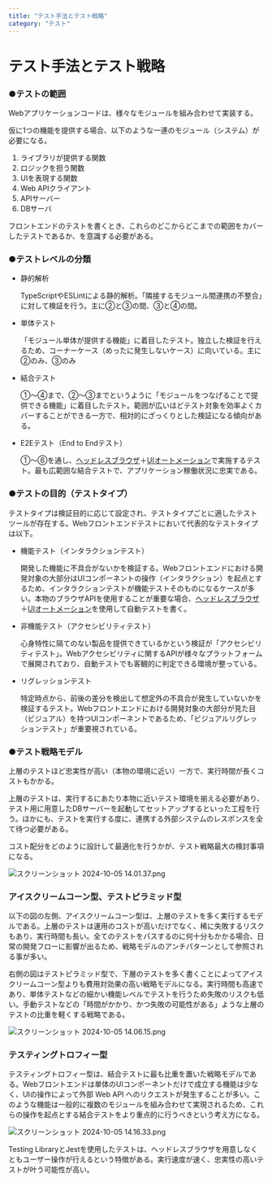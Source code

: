 ```yaml
---
title: "テスト手法とテスト戦略"
category: "テスト"
---
```


# テスト手法とテスト戦略

### ●テストの範囲

Webアプリケーションコードは、様々なモジュールを組み合わせて実装する。

仮に1つの機能を提供する場合、以下のような一連のモジュール（システム）が必要になる。

1. ライブラリが提供する関数 
2. ロジックを担う関数 
3. UIを表現する関数 
4. Web APIクライアント 
5. APIサーバー 
6. DBサーバ

フロントエンドのテストを書くとき、これらのどこからどこまでの範囲をカバーしたテストであるか、を意識する必要がある。

### ●テストレベルの分類

- 静的解析
    
    TypeScriptやESLintによる静的解析。「隣接するモジュール間連携の不整合」に対して検証を行う。主に②と③の間、③と④の間。
    
- 単体テスト
    
    「モジュール単体が提供する機能」に着目したテスト。独立した検証を行えるため、コーナーケース（めったに発生しないケース）に向いている。主に②のみ、③のみ
    
- 結合テスト
    
    ①〜④まで、②〜③までというように「モジュールをつなげることで提供できる機能」に着目したテスト。範囲が広いほどテスト対象を効率よくカバーすることができる一方で、相対的にざっくりとした検証になる傾向がある。
    
- E2Eテスト（End to Endテスト）
    
    ①〜⑥を通し、[ヘッドレスブラウザ](https://www.notion.so/673b88780c5f4258814d9b4eb053d8f9?pvs=21)＋[UIオートメーション](https://www.notion.so/673b88780c5f4258814d9b4eb053d8f9?pvs=21)で実施するテスト。最も広範囲な結合テストで、アプリケーション稼働状況に忠実である。
    

### ●テストの目的（テストタイプ）

テストタイプは検証目的に応じて設定され、テストタイプごとに適したテストツールが存在する。Webフロントエンドテストにおいて代表的なテストタイプは以下。

- 機能テスト（インタラクションテスト）
    
    開発した機能に不具合がないかを検証する。Webフロントエンドにおける開発対象の大部分はUIコンポーネントの操作（インタラクション）を起点とするため、インタラクションテストが機能テストそのものになるケースが多い。本物のブラウザAPIを使用することが重要な場合、[ヘッドレスブラウザ](https://www.notion.so/673b88780c5f4258814d9b4eb053d8f9?pvs=21)＋[UIオートメーション](https://www.notion.so/673b88780c5f4258814d9b4eb053d8f9?pvs=21)を使用して自動テストを書く。
    
- 非機能テスト（アクセシビリティテスト）
    
    心身特性に隔てのない製品を提供できているかという検証が「アクセシビリティテスト」。Webアクセシビリティに関するAPIが様々なプラットフォームで展開されており、自動テストでも客観的に判定できる環境が整っている。
    
- リグレッションテスト
    
    特定時点から、前後の差分を検出して想定外の不具合が発生していないかを検証するテスト。Webフロントエンドにおける開発対象の大部分が見た目（ビジュアル）を持つUIコンポーネントであるため、「ビジュアルリグレッションテスト」が重要視されている。
    

### ●テスト戦略モデル

上層のテストほど忠実性が高い（本物の環境に近い）一方で、実行時間が長くコストもかかる。

上層のテストは、実行するにあたり本物に近いテスト環境を揃える必要があり、テスト用に用意したDBサーバーを起動してセットアップするといった工程を行う。ほかにも、テストを実行する度に、連携する外部システムのレスポンスを全て待つ必要がある。

コスト配分をどのように設計して最適化を行うかが、テスト戦略最大の検討事項になる。

![スクリーンショット 2024-10-05 14.01.37.png](https://prod-files-secure.s3.us-west-2.amazonaws.com/4fc61ac9-b4cf-4a6f-b4b2-c624a50e6c56/61ed69ae-61c9-4416-b075-8f6eac0fd401/%E3%82%B9%E3%82%AF%E3%83%AA%E3%83%BC%E3%83%B3%E3%82%B7%E3%83%A7%E3%83%83%E3%83%88_2024-10-05_14.01.37.png)

### アイスクリームコーン型、テストピラミッド型

以下の図の左側、アイスクリームコーン型は、上層のテストを多く実行するモデルである。上層のテストは運用のコストが高いだけでなく、稀に失敗するリスクもあり、実行時間も長い。全てのテストをパスするのに何十分もかかる場合、日常の開発フローに影響が出るため、戦略モデルのアンチパターンとして参照される事が多い。

右側の図はテストピラミッド型で、下層のテストを多く書くことによってアイスクリームコーン型よりも費用対効果の高い戦略モデルになる。実行時間も高速であり、単体テストなどの細かい機能レベルでテストを行うため失敗のリスクも低い。手動テストなどの「時間がかかり、かつ失敗の可能性がある」ような上層のテストの比重を軽くする戦略である。

![スクリーンショット 2024-10-05 14.06.15.png](https://prod-files-secure.s3.us-west-2.amazonaws.com/4fc61ac9-b4cf-4a6f-b4b2-c624a50e6c56/b1f33a00-05e8-46eb-983e-bc03fecb87f1/%E3%82%B9%E3%82%AF%E3%83%AA%E3%83%BC%E3%83%B3%E3%82%B7%E3%83%A7%E3%83%83%E3%83%88_2024-10-05_14.06.15.png)

### テスティングトロフィー型

テスティングトロフィー型は、結合テストに最も比重を置いた戦略モデルである。Webフロントエンドは単体のUIコンポーネントだけで成立する機能は少なく、UIの操作によって外部 Web API へのリクエストが発生することが多い。このような機能は一般的に複数のモジュールを組み合わせて実現されるため、これらの操作を起点とする結合テストをより重点的に行うべきという考え方になる。

![スクリーンショット 2024-10-05 14.16.33.png](https://prod-files-secure.s3.us-west-2.amazonaws.com/4fc61ac9-b4cf-4a6f-b4b2-c624a50e6c56/9935a88f-14ac-4b96-9ac3-8ac7cb78069b/%E3%82%B9%E3%82%AF%E3%83%AA%E3%83%BC%E3%83%B3%E3%82%B7%E3%83%A7%E3%83%83%E3%83%88_2024-10-05_14.16.33.png)

Testing LibraryとJestを使用したテストは、ヘッドレスブラウザを用意しなくともユーザー操作が行えるという特徴がある。実行速度が速く、忠実性の高いテストが叶う可能性が高い。